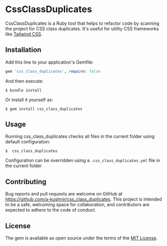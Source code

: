 # CssClassDuplicates

CssClassDuplicates is a Ruby tool that helps to refactor code by scanning the project for CSS class duplicates. It's useful for utility CSS frameworks like [Tailwind CSS](https://tailwindcss.com/). 

## Installation

Add this line to your application's Gemfile:

```ruby
gem 'css_class_duplicates', require: false
```

And then execute:

    $ bundle install

Or install it yourself as:

    $ gem install css_class_duplicates

## Usage

Running css_class_duplicates checks all files in the current folder using default configuration:

    $  css_class_duplicates

Configuration can be overridden using a `.css_class_duplicates.yml` file in the current folder 

## Contributing

Bug reports and pull requests are welcome on GitHub at https://github.com/a-kushnir/css_class_duplicates. This project is intended to be a safe, welcoming space for collaboration, and contributors are expected to adhere to the code of conduct.

## License

The gem is available as open source under the terms of the [MIT License](https://opensource.org/licenses/MIT).
